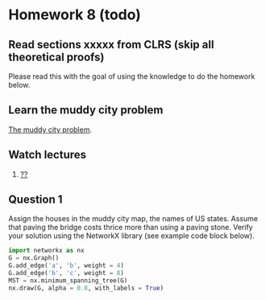 # Homework 8 (todo)

## Read sections xxxxx from CLRS (skip all theoretical proofs)
Please read this with the goal of using the knowledge to do the homework below.

## Learn the muddy city problem
[The muddy city problem](./muddy_city_problem.md).

## Watch lectures
1. [??](??)


## Question 1
Assign the houses in the muddy city map, the names of US states. Assume that paving the bridge costs thrice more than using a paving stone. Verify your solution using the NetworkX library (see example code block below).

```python
import networkx as nx
G = nx.Graph()
G.add_edge('a', 'b', weight = 4)
G.add_edge('b', 'c', weight = 8)
MST = nx.minimum_spanning_tree(G)
nx.draw(G, alpha = 0.8, with_labels = True)
```

